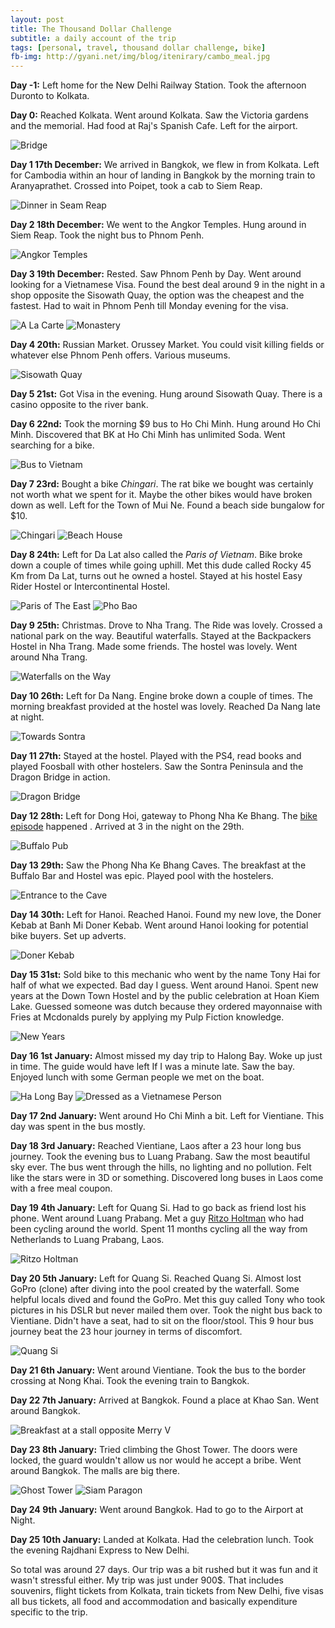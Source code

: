 ```yaml
---
layout: post
title: The Thousand Dollar Challenge
subtitle: a daily account of the trip
tags: [personal, travel, thousand dollar challenge, bike]
fb-img: http://gyani.net/img/blog/itenirary/cambo_meal.jpg
---
```


**Day -1:** Left home for the New Delhi Railway Station. Took the afternoon Duronto to Kolkata.

**Day 0:** Reached Kolkata. Went around Kolkata. Saw the Victoria gardens and the memorial. Had food at Raj's Spanish Cafe. Left for the airport.

![Bridge](/img/blog/itenirary/bridge.jpg)

**Day 1 17th December:** We arrived in Bangkok, we flew in from Kolkata. Left for Cambodia within an hour of landing in Bangkok by the morning train to Aranyaprathet. Crossed into Poipet, took a cab to Siem Reap.

![Dinner in Seam Reap](/img/blog/itenirary/cambo_meal.jpg)

**Day 2 18th December:** We went to the Angkor Temples. Hung around in Siem Reap. Took the night bus to Phnom Penh.

![Angkor Temples](/img/blog/itenirary/angkor.jpg)


**Day 3 19th December:** Rested. Saw Phnom Penh by Day. Went around looking for a Vietnamese Visa. Found the best deal around 9 in the night in a shop opposite the Sisowath Quay, the option was the cheapest and the fastest. Had to wait in Phnom Penh till Monday evening for the visa.

![A La Carte](/img/blog/itenirary/insects.jpg)
![Monastery](/img/blog/itenirary/monastery.jpg)

**Day 4 20th:** Russian Market. Orussey Market. You could visit killing fields or whatever else Phnom Penh offers. Various museums.

![Sisowath Quay](/img/blog/itenirary/sisowath.jpg)

**Day 5 21st:** Got Visa in the evening. Hung around Sisowath Quay. There is a casino opposite to the river bank.

**Day 6 22nd:** Took the morning $9 bus to Ho Chi Minh. Hung around Ho Chi Minh. Discovered that BK at Ho Chi Minh has unlimited Soda. Went searching for a bike.

![Bus to Vietnam](/img/blog/itenirary/bus.jpg)

**Day 7 23rd:** Bought a bike *Chingari*. The rat bike we bought was certainly not worth what we spent for it. Maybe the other bikes would have broken down as well. Left for the Town of Mui Ne. Found a beach side bungalow for $10.

![Chingari](/img/blog/itenirary/bike.jpg)
![Beach House](/img/blog/itenirary/beach.jpg)

**Day 8 24th:** Left for Da Lat also called the *Paris of Vietnam*. Bike broke down a couple of times while going uphill. Met this dude called Rocky 45 Km from Da Lat, turns out he owned a hostel. Stayed at his hostel Easy Rider Hostel or Intercontinental Hostel.

![Paris of The East](/img/blog/itenirary/eifel.jpg)
![Pho Bao](/img/blog/itenirary/phobao.jpg)

**Day 9 25th:** Christmas. Drove to Nha Trang. The Ride was lovely. Crossed a national park on the way. Beautiful waterfalls. Stayed at the Backpackers Hostel in Nha Trang. Made some friends. The hostel was lovely. Went around Nha Trang.

![Waterfalls on the Way](/img/blog/itenirary/waterfall.jpg)

**Day 10 26th:** Left for Da Nang. Engine broke down a couple of times. The morning breakfast provided at the hostel was lovely. Reached Da Nang late at night.

![Towards Sontra](/img/blog/itenirary/sontra.jpg)

**Day 11 27th:** Stayed at the hostel. Played with the PS4, read books and played Foosball with other hostelers. Saw the Sontra Peninsula and the Dragon Bridge in action.

![Dragon Bridge](/img/blog/itenirary/dragon.jpg)

**Day 12 28th:** Left for Dong Hoi, gateway to Phong Nha Ke Bhang. The [bike episode](http://gyani.net/blog/once-upon-a-time-vietnam/) happened . Arrived at 3 in the night on the 29th.

![Buffalo Pub](/img/blog/itenirary/buffalo.jpg)

**Day 13 29th:** Saw the Phong Nha Ke Bhang Caves. The breakfast at the Buffalo Bar and Hostel was epic. Played pool with the hostelers.

![Entrance to the Cave](/img/blog/itenirary/entrance.jpg)

**Day 14 30th:** Left for Hanoi. Reached Hanoi. Found my new love, the Doner Kebab at Banh Mi Doner Kebab. Went around Hanoi looking for potential bike buyers. Set up adverts.

![Doner Kebab](/img/blog/itenirary/doner.jpg)

**Day 15 31st:** Sold bike to this mechanic who went by the name Tony Hai for half of what we expected. Bad day I guess. Went around Hanoi. Spent new years at the Down Town Hostel and by the public celebration at Hoan Kiem Lake. Guessed someone was dutch because they ordered mayonnaise with Fries at Mcdonalds purely by applying my Pulp Fiction knowledge.

![New Years](/img/blog/itenirary/years.jpg)

**Day 16 1st January:** Almost missed my day trip to Halong Bay. Woke up just in time. The guide would have left If I was a minute late. Saw the bay. Enjoyed lunch with some German people we met on the boat.

![Ha Long Bay](/img/blog/itenirary/halong.jpg)
![Dressed as a Vietnamese Person](/img/blog/itenirary/vietnamese.jpg)

**Day 17 2nd January:** Went around Ho Chi Minh a bit. Left for Vientiane. This day was spent in the bus mostly.

**Day 18 3rd January:** Reached Vientiane, Laos after a 23 hour long bus journey. Took the evening bus to Luang Prabang. Saw the most beautiful sky ever. The bus went through the hills, no lighting and no pollution. Felt like the stars were in 3D or something. Discovered long buses in Laos come with a free meal coupon.

**Day 19 4th January:** Left for Quang Si. Had to go back as friend lost his phone. Went around Luang Prabang. Met a guy [Ritzo Holtman](https://twitter.com/cyclingclogs) who had been cycling around the world. Spent 11 months cycling all the way from Netherlands to Luang Prabang, Laos.

![Ritzo Holtman](/img/blog/itenirary/cycle.jpg)

**Day 20 5th January:** Left for Quang Si. Reached Quang Si. Almost lost GoPro (clone) after diving into the pool created by the waterfall. Some helpful locals dived and found the GoPro. Met this guy called Tony who took pictures in his DSLR but never mailed them over. Took the night bus back to Vientiane. Didn't have a seat, had to sit on the floor/stool. This 9 hour bus journey beat the 23 hour journey in terms of discomfort.

![Quang Si](/img/blog/itenirary/quangsi.jpg)

**Day 21 6th January:** Went around Vientiane. Took the bus to the border crossing at Nong Khai. Took the evening train to Bangkok.

**Day 22 7th January:** Arrived at Bangkok. Found a place at Khao San. Went around Bangkok.

![Breakfast at a stall opposite Merry V](/img/blog/itenirary/breakfast.jpg)

**Day 23 8th January:** Tried climbing the Ghost Tower. The doors were locked, the guard wouldn't allow us nor would he accept a bribe. Went around Bangkok. The malls are big there.

![Ghost Tower](/img/blog/itenirary/ghost.jpg)
![Siam Paragon](/img/blog/itenirary/paragon.jpg)

**Day 24 9th January:** Went around Bangkok. Had to go to the Airport at Night.

**Day 25 10th January:** Landed at Kolkata. Had the celebration lunch. Took the evening Rajdhani Express to New Delhi.

So total was around 27 days. Our trip was a bit rushed but it was fun and it wasn't stressful either. My trip was just under 900$. That includes souvenirs, flight tickets from Kolkata, train tickets from New Delhi, five visas all bus tickets, all food and accommodation and basically expenditure specific to the trip.


